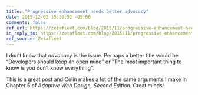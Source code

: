```yaml
---
title: "Progressive enhancement needs better advocacy"
date: 2015-12-02 15:30:52 -05:00
comments: false
ref_url: https://zetafleet.com/blog/2015/11/progressive-enhancement-needs-better-advocacy.html
in_reply_to: https://zetafleet.com/blog/2015/11/progressive-enhancement-needs-better-advocacy.html
ref_source: Zetafleet
---
```


I don’t know that *advocacy* is the issue. Perhaps a better title would be “Developers should keep an open mind” or ”The most important thing to know is you don’t know everything”.

This is a great post and Colin makes a lot of the same arguments I make in Chapter 5 of *Adaptive Web Design, Second Edition*. Great minds!